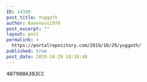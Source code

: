 ```yaml
---
ID: 14398
post_title: Yuggoth
author: Ravenous1970
post_excerpt: ""
layout: post
permalink: >
  https://portalrepository.com/2019/10/29/yuggoth/
published: true
post_date: 2019-10-29 18:18:48
---
```

<pre>407900A383CC</pre>